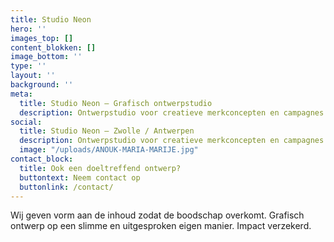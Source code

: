 ```yaml
---
title: Studio Neon
hero: ''
images_top: []
content_blokken: []
image_bottom: ''
type: ''
layout: ''
background: ''
meta:
  title: Studio Neon — Grafisch ontwerpstudio
  description: Ontwerpstudio voor creatieve merkconcepten en campagnes
social:
  title: Studio Neon — Zwolle / Antwerpen
  description: Ontwerpstudio voor creatieve merkconcepten en campagnes
  image: "/uploads/ANOUK-MARIA-MARIJE.jpg"
contact_block:
  title: Ook een doeltreffend ontwerp?
  buttontext: Neem contact op
  buttonlink: /contact/
---
```

Wij geven vorm aan de inhoud zodat de boodschap overkomt. Grafisch ontwerp op een slimme en uitgesproken eigen manier. Impact verzekerd.